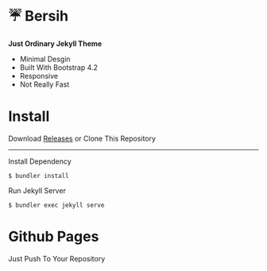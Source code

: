 # ☔ Bersih

**Just Ordinary Jekyll Theme**

- Minimal Desgin
- Built With Bootstrap 4.2
- Responsive
- Not Really Fast

# Install

Download [Releases](releases) or Clone This Repository
___
Install Dependency
```
$ bundler install
```
Run Jekyll Server
```
$ bundler exec jekyll serve
```
# Github Pages
Just Push To Your Repository